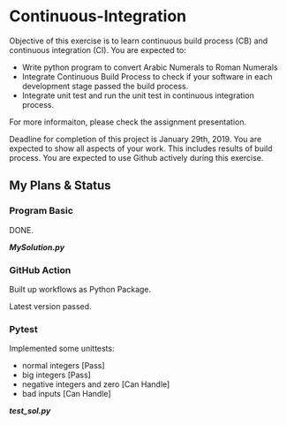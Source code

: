 # Continuous-Integration
Objective of this exercise is to learn continuous build process (CB) and continuous integration (CI). 
You are expected to: 

- Write python program to convert Arabic Numerals to Roman Numerals 
- Integrate Continuous Build Process to check if your software in each development stage passed the build process. 
- Integrate unit test and run the unit test in continuous integration process.

For more informaiton, please check the assignment presentation.

Deadline for completion of this project is January 29th, 2019. 
You are expected to show all aspects of your work. This includes results of build process. 
You are expected to use Github actively during this exercise.


## My Plans & Status


### Program Basic

DONE.

***MySolution.py***


### GitHub Action

Built up workflows as Python Package.

Latest version passed.


### Pytest

Implemented some unittests:

- normal integers               [Pass]
- big integers                  [Pass]
- negative integers and zero    [Can Handle]
- bad inputs                    [Can Handle]

***test_sol.py***

